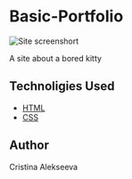 # Basic-Portfolio

![Site screenshort](https://github.com/javascriptkitty/Basic-Portfolio/blob/master/images/Basic-Portfolio_ScreenShot.png)

A site about a bored kitty

## Technoligies Used

- [HTML](https://developer.mozilla.org/en-US/docs/Web/HTML)
- [CSS](https://developer.mozilla.org/ru/docs/Web/CSS)

## Author

Cristina Alekseeva
